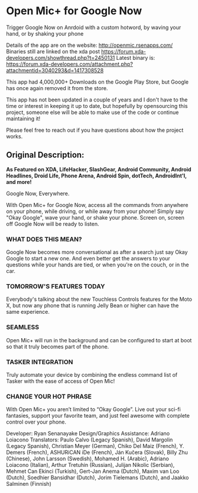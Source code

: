 # Open Mic+ for Google Now
Trigger Google Now on Anrdoid with a custom hotword, by waving your hand, or by shaking your phone

Details of the app are on the website: http://openmic.rsenapps.com/
Binaries still are linked on the xda post https://forum.xda-developers.com/showthread.php?t=2450131
Latest binary is: https://forum.xda-developers.com/attachment.php?attachmentid=3040293&d=1417308528

This app had 4,000,000+ Downloads on the Google Play Store, but Google has once again removed it from the store.

This app has not been updated in a couple of years and I don't have to the time or interest in keeping it up to date, but hopefully by opensourcing this project, someone else will be able to make use of the code or continue maintaining it!

Please feel free to reach out if you have questions about how the project works.


## Original Description:
<b>As Featured on XDA, LifeHacker, SlashGear, Android Community, Android Headlines, Droid Life, Phone Arena, Android Spin, dotTech, AndroidInt'l, and more!</b>

Google Now, Everywhere.

With Open Mic+ for Google Now, access all the commands from anywhere on your phone, while driving, or while away from your phone! Simply say "Okay Google", wave your hand, or shake your phone. Screen on, screen off Google Now will be ready to listen. 

### WHAT DOES THIS MEAN?
Google Now becomes more conversational as after a search just say Okay Google to start a new one. And even better get the answers to your questions while your hands are tied, or when you're on the couch, or in the car.

### TOMORROW'S FEATURES TODAY
Everybody's talking about the new Touchless Controls features for the Moto X, but now any phone that is running Jelly Bean or higher can have the same experience.

### SEAMLESS
Open Mic+ will run in the background and can be configured to start at boot so that it truly becomes part of the phone.

### TASKER INTEGRATION
Truly automate your device by combining the endless command list of Tasker with the ease of access of Open Mic!

### CHANGE YOUR HOT PHRASE
With Open Mic+ you aren’t limited to “Okay Google”. Live out your sci-fi fantasies, support your favorite team, and just feel awesome with complete control over your phone.

Developer: Ryan Senanayake
Design/Graphics Assistance: Adriano Loiacono
Translators: Paulo Calvo (Legacy Spanish), David Margolin (Legacy Spanish), Christian Meyer (German), Chiko Del Maiz (French), Y. Demers (French), ASHURiCAN iDe (French), Ján Kučera (Slovak), Billy Zhu (Chinese), John Larsson (Swedish), Mohamed H. (Arabic), Adriano Loiacono (Italian), Arthur Tretuhin (Russian), Julijan Nikolic (Serbian), Mehmet Can Ekinci (Turkish), Gert-Jan Anema (Dutch), Maxim van Loo (Dutch), Soedhier Bansidhar (Dutch), Jorim Tielemans (Dutch), and Jaakko Salminen (Finnish)
